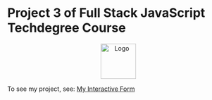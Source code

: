 # Project 3 of Full Stack JavaScript Techdegree Course

<p align="center">
<img src="https://uploads.teamtreehouse.com/production/profile-photos/8931982/thumb_IMG_3204_2-5-profile.jpg" alt="Logo" width="80" height="80">
</p>

To see my project, see: <a href="https://misaruiz.github.io/03-interactive-form/" target="_blank">My Interactive Form</a>
